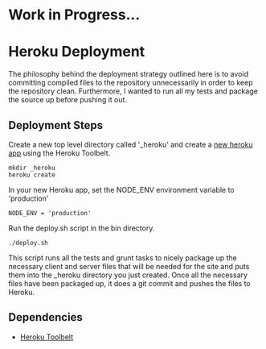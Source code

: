 # Work in Progress...

# Heroku Deployment
The philosophy behind the deployment strategy outlined here is to avoid committing compiled files to the repository unnecessarily in order to keep the repository clean. Furthermore, I wanted to run all my tests and package the source up before pushing it out.

## Deployment Steps

Create a new top level directory called '_heroku' and create a [new heroku app](https://devcenter.heroku.com/articles/nodejs) using the Heroku Toolbelt.

```
mkdir _heroku
heroku create
```

In your new Heroku app, set the NODE_ENV environment variable to 'production'

```
NODE_ENV = 'production'
```

Run the deploy.sh script in the bin directory.

```
./deploy.sh
```

This script runs all the tests and grunt tasks to nicely package up the necessary client and server files that will be needed for the site and puts them into the _heroku directory you just created. Once all the necessary files have been packaged up, it does a git commit and pushes the files to Heroku. 

## Dependencies
- [Heroku Toolbelt](https://toolbelt.heroku.com/)